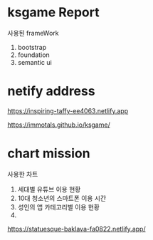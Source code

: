 # ksgame Report
 사용된 frameWork
 1. bootstrap
 2. foundation
 3. semantic ui
 # netify address
 https://inspiring-taffy-ee4063.netlify.app
 
 https://immotals.github.io/ksgame/
# chart mission
 사용한 차트
 1. 세대별 유튜브 이용 현황
 2. 10대 청소년의 스마트폰 이용 시간
 3. 성인의 앱 카테고리별 이용 현황
 4. 
https://statuesque-baklava-fa0822.netlify.app/
